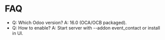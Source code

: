 # FAQ

- Q: Which Odoo version? A: 16.0 (OCA/OCB packaged).
- Q: How to enable? A: Start server with --addon event_contact or install in UI.
